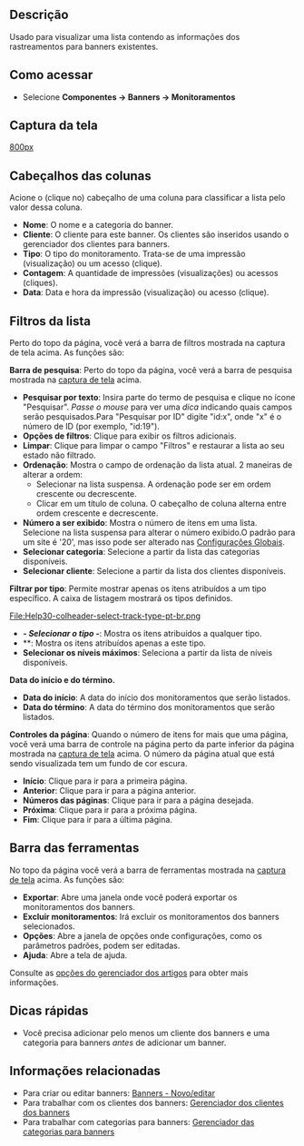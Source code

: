 <!-- Filename: Help4.x:Banners:_Tracks / Display title: Ajuda4.x:Banners: Monitoramentos -->

## Descrição

Usado para visualizar uma lista contendo as informações dos
rastreamentos para banners existentes.

## Como acessar

- Selecione **Componentes **→** Banners **→** Monitoramentos**

## Captura da tela

<a
href="https://docs.joomla.org/index.php?title=Special:Upload&amp;wpDestFile=Help-4x-Components-Banners-Tracks-screen-pt-br.png"
class="new"
title="File:Help-4x-Components-Banners-Tracks-screen-pt-br.png">800px</a>

## Cabeçalhos das colunas

Acione o (clique no) cabeçalho de uma coluna para classificar a lista
pelo valor dessa coluna.

- **Nome**: O nome e a categoria do banner.
- **Cliente**: O cliente para este banner. Os clientes são inseridos
  usando o gerenciador dos clientes para banners.
- **Tipo**: O tipo do monitoramento. Trata-se de uma impressão
  (visualização) ou um acesso (clique).
- **Contagem**: A quantidade de impressões (visualizações) ou acessos
  (cliques).
- **Data**: Data e hora da impressão (visualização) ou acesso (clique).

## Filtros da lista

Perto do topo da página, você verá a barra de filtros mostrada na
captura de tela acima. As funções são:

**Barra de pesquisa**: Perto do topo da página, você verá a barra de
pesquisa mostrada na [captura de tela](#screenshot) acima.

- **Pesquisar por texto**: Insira parte do termo de pesquisa e clique no
  ícone "Pesquisar". *Passe o mouse* para ver uma *dica* indicando quais
  campos serão pesquisados.Para "Pesquisar por ID" digite "id:x", onde
  "x" é o número de ID (por exemplo, "id:19").
- **Opções de filtros**: Clique para exibir os filtros adicionais.
- **Limpar**: Clique para limpar o campo "Filtros" e restaurar a lista
  ao seu estado não filtrado.
- **Ordenação**: Mostra o campo de ordenação da lista atual. 2 maneiras
  de alterar a ordem:
  - Selecionar na lista suspensa. A ordenação pode ser em ordem
    crescente ou decrescente.
  - Clicar em um título de coluna. O cabeçalho de coluna alterna entre
    ordem crescente e decrescente.
- **Número a ser exibido**: Mostra o número de itens em uma lista.
  Selecione na lista suspensa para alterar o número exibido.O padrão
  para um site é '20', mas isso pode ser alterado nas [Configurações
  Globais](https://docs.joomla.org/Help4.x:Site_Global_Configuration/pt-br#defaultlistlimit "Help4.x:Site Global Configuration/pt-br").
- **Selecionar categoria**: Selecione a partir da lista das categorias
  disponíveis.
- **Selecionar cliente**: Selecione a partir da lista dos clientes
  disponíveis.

  
**Filtrar por tipo**: Permite mostrar apenas os itens atribuídos a um
tipo específico. A caixa de listagem mostrará os tipos definidos.

<a
href="https://docs.joomla.org/index.php?title=Special:Upload&amp;wpDestFile=Help30-colheader-select-track-type-pt-br.png"
class="new"
title="File:Help30-colheader-select-track-type-pt-br.png">File:Help30-colheader-select-track-type-pt-br.png</a>

- ***- Selecionar o tipo -***: Mostra os itens atribuídos a qualquer
  tipo.
- **: Mostra os itens atribuídos apenas a este tipo.
- **Selecionar os níveis máximos**: Seleciona a partir da lista de
  níveis disponíveis.

**Data do início e do término.**

- **Data do início**: A data do início dos monitoramentos que serão
  listados.
- **Data do término**: A data do término dos monitoramentos que serão
  listados.

**Controles da página**: Quando o número de itens for mais que uma
página, você verá uma barra de controle na página perto da parte
inferior da página mostrada na [captura de tela](#screenshot) acima. O
número da página atual que está sendo visualizada tem um fundo de cor
escura.

- **Início**: Clique para ir para a primeira página.
- **Anterior**: Clique para ir para a página anterior.
- **Números das páginas**: Clique para ir para a página desejada.
- **Próxima**: Clique para ir para a próxima página.
- **Fim**: Clique para ir para a última página.

## Barra das ferramentas

No topo da página você verá a barra de ferramentas mostrada na [captura
de tela](#Captura_de_tela) acima. As funções são:

- **Exportar**: Abre uma janela onde você poderá exportar os
  monitoramentos dos banners.
- **Excluir monitoramentos**: Irá excluir os monitoramentos dos banners
  selecionados.
- **Opções**: Abre a janela de opções onde configurações, como os
  parâmetros padrões, podem ser editadas.
- **Ajuda**: Abre a tela de ajuda.

Consulte as [opções do gerenciador dos
artigos](https://docs.joomla.org/Help4.x:Articles:_Options/pt-br "Help4.x:Articles: Options/pt-br")
para obter mais informações.

## Dicas rápidas

- Você precisa adicionar pelo menos um cliente dos banners e uma
  categoria para banners *antes* de adicionar um banner.

## Informações relacionadas

- Para criar ou editar banners: [Banners -
  Novo/editar](https://docs.joomla.org/Help4.x:Banners:_Edit/pt-br "Help4.x:Banners: Edit/pt-br")
- Para trabalhar com os clientes dos banners: [Gerenciador dos clientes
  dos
  banners](https://docs.joomla.org/Help4.x:Banners:_Clients/pt-br "Help4.x:Banners: Clients/pt-br")
- Para trabalhar com categorias para banners: [Gerenciador das
  categorias para
  banners](https://docs.joomla.org/Help4.x:Banners:_Categories/pt-br "Help4.x:Banners: Categories/pt-br")
